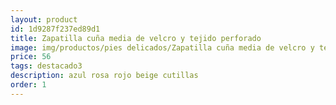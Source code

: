 ```yaml
---
layout: product
id: 1d9287f237ed89d1
title: Zapatilla cuña media de velcro y tejido perforado
image: img/productos/pies delicados/Zapatilla cuña media de velcro y tejido perforado=56=destacado3=azul rosa rojo beige cutillas.webp
price: 56
tags: destacado3
description: azul rosa rojo beige cutillas
order: 1
---
```

